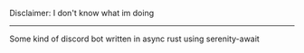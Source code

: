 Disclaimer: I don't know what im doing

---

Some kind of discord bot written in async rust using serenity-await